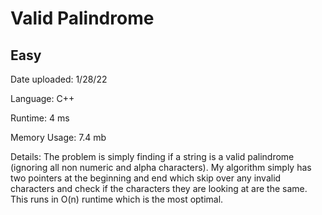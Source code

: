 
# Valid Palindrome

## Easy

Date uploaded: 1/28/22

Language: C++

Runtime: 4 ms

Memory Usage: 7.4 mb

Details: The problem is simply finding if a string is a valid palindrome (ignoring all non numeric and alpha characters). My algorithm simply has two pointers at the beginning and end which skip over any invalid characters and check if the characters they are looking at are the same. This runs in O(n) runtime which is the most optimal.
